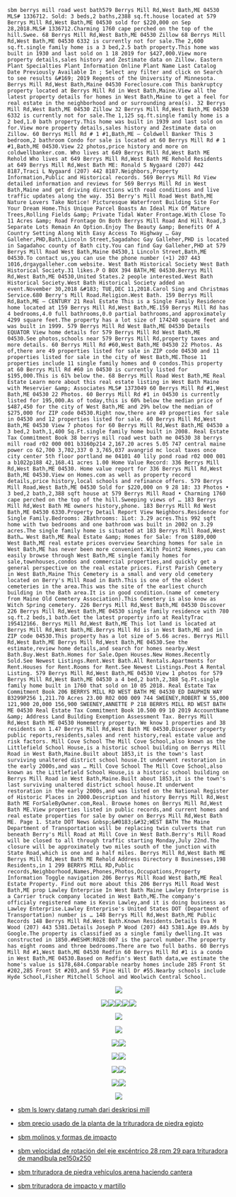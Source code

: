 
```
sbm berrys mill road west bath579 Berrys Mill Rd,West Bath,ME 04530 MLS# 1336712. Sold: 3 beds,2 baths,2388 sq.ft.house located at 579 Berrys Mill Rd,West Bath,ME 04530 sold for $220,000 on Sep 28,2018.MLS# 1336712.Charming 1760 cape perched on the top of the hill.Swee. 68 Berrys Mill Rd,West Bath,ME 04530 Zillow 68 Berrys Mill Rd,West Bath,ME 04530 6332 is currently not for sale.The 2,600 sq.ft.single family home is a 3 bed,2.5 bath property.This home was built in 1930 and last sold on 1 18 2019 for $427,000.View more property details,sales history and Zestimate data on Zillow. Eastern Plant Specialties Plant Information Online Plant Name Last Catalog Date Previously Available In ; Select any filter and click on Search to see results &#169; 2019 Regents of the University of Minnesota. Berrys Mill Rd,West Bath,Maine 04530 Foreclosure.com This bankruptcy property located at Berrys Mill Rd in West Bath,Maine.View all the latest property details for homes in West Bath,Maine to get a feel for real estate in the neighborhood and or surrounding area(s). 32 Berrys Mill Rd,West Bath,ME 04530 Zillow 32 Berrys Mill Rd,West Bath,ME 04530 6332 is currently not for sale.The 1,125 sq.ft.single family home is a 2 bed,1.0 bath property.This home was built in 1939 and last sold on for.View more property details,sales history and Zestimate data on Zillow. 60 Berrys Mill Rd # 1 #1,Bath,ME — Coldwell Banker This 3 bedroom,2 bathroom Condo for sale is located at 60 Berrys Mill Rd # 1 #1,Bath,ME 04530.View 22 photos,price history and more on coldwellbanker.com. Who lives at 649 Berrys Mill Rd,West Bath ME Rehold Who lives at 649 Berrys Mill Rd,West Bath ME Rehold Residents at 649 Berrys Mill Rd,West Bath ME: Ronald S Nygaard (207) 442 8187,Traci L Nygaard (207) 442 8187.Neighbors,Property Information,Public and Historical records. 569 Berrys Mill Rd View detailed information and reviews for 569 Berrys Mill Rd in West Bath,Maine and get driving directions with road conditions and live traffic updates along the way. 351 Berry's Mill Road West Bath,ME Nature Lovers Take Notice! Picturesque Waterfront Building Site For Your Dream Home.This Unique Parcel Boasts An Ideal Mix Of Mature Trees,Rolling Fields &amp; Private Tidal Water Frontage.With Close To 11 Acres &amp; Road Frontage On Both Berrys Mill Road And Hill Road,3 Separate Lots Remain An Option.Enjoy The Beauty &amp; Benefits Of A Country Setting Along With Easy Access To Highway … Gay Galleher,PHD,Bath,Lincoln Street,Sagadahoc Gay Galleher,PHD is located in Sagadahoc county of Bath city.You can find Gay Galleher,PHD at 579 Berrys Mill Road West Bath,Maine 04530,1 Lincoln Street,Bath,ME 04530.To contact us,you can use the phone number (+1) 207 443 1016,drgaygalleher.com website. West Bath Historical Society West Bath Historical Society.31 likes.P O BOX 394 BATH,ME 04530.Berrys Mill Rd,West Bath,ME 04530,United States.2 people interested.West Bath Historical Society.West Bath Historical Society added an event.November 30,2018 &#183; TUE,DEC 11,2018.Carol Sing and Christmas Service.680 Berry's Mill Road.Religion.West Bath. 159 Berrys Mill Rd,Bath,ME — CENTURY 21 Real Estate This is a Single Family Residence home located at 159 Berrys Mill Rd,West Bath,ME.159 Berrys Mill Rd has 4 bedrooms,4.0 full bathrooms,0.0 partial bathrooms,and approximately 4299 square feet.The property has a lot size of 174240 square feet and was built in 1999. 579 Berrys Mill Rd West Bath,ME 04530 Details EQUATOR View home details for 579 Berrys Mill Rd West Bath,ME 04530.See photos,schools near 579 Berrys Mill Rd,property taxes and more details. 60 Berrys Mill Rd #60,West Bath,ME 04530 22 Photos. As of,there are 49 properties listed for sale in ZIP code 04530 and 11 properties listed for sale in the city of West Bath,ME.Those 11 properties include 11 single family homes and 0 condos.This property at 60 Berrys Mill Rd #60 in 04530 is currently listed for $195,000.This is 61% below the. 68 Berrys Mill Road West Bath,ME Real Estate Learn more about this real estate listing in West Bath Maine with Meservier &amp; Associates MLS# 1373049 60 Berrys Mill Rd #1,West Bath,ME 04530 22 Photos. 60 Berrys Mill Rd #1 in 04530 is currently listed for 195,000.As of today,this is 60% below the median price of $487,450 for the city of West Bath,ME and 29% below the median of $275,000 for ZIP code 04530.Right now,there are 49 properties for sale in 04530 and 12 properties listed for sale. 60 Berrys Mill Rd,West Bath,ME 04530 View 7 photos for 60 Berrys Mill Rd,West Bath,ME 04530 a 3 bed,2 bath,1,400 Sq.Ft.single family home built in 2008. Real Estate Tax Commitment Book 38 berrys mill road west bath me 04530 38 berrys mill road r02 000 001 b3160p214 2,167.20 acres 5.05 747 central maine power co 62,700 3,702,337 0 3,765,037 avangrid mc local taxes once city center 5th floor portland me 04101 40 lily pond road r02 000 001 a b1022p188 42,168.41 acres 1.00 Home Value Record: 336 Berrys Mill Rd,West Bath,ME 04530. Home value report for 336 Berrys Mill Rd,West Bath,ME 04530.View on Homes.com as well as property record details,price history,local schools and refinance offers. 579 Berrys Mill Road,West Bath,ME 04530 Sold for $220,000 on 9 28 18: 33 Photos • 3 bed,2 bath,2,388 sqft house at 579 Berrys Mill Road • Charming 1760 cape perched on the top of the hill.Sweeping views of … 183 Berrys Mill Rd,West Bath ME owners history,phone. 183 Berrys Mill Rd West Bath,ME 04530 6330.Property Detail Report View Neighbors.Residence for Single Family.Bedrooms: 2Bathrooms: 1Lot: 3.29 acres.This 992 sqft home with two bedrooms and one bathroom was built in 2002 on 3.29 acres.The single family home is situated at 183 Berrys Mill Road,West Bath… West Bath,ME Real Estate &amp; Homes for Sale: from $189,000 West Bath,ME real estate prices overview Searching homes for sale in West Bath,ME has never been more convenient.With Point2 Homes,you can easily browse through West Bath,ME single family homes for sale,townhouses,condos and commercial properties,and quickly get a general perspective on the real estate prices. First Parish Cemetery in West Bath,Maine This Cemetery is a small and very old cemetery located on Berry's Mill Road in Bath.This is one of the oldest cemeteries in the area.This was the site of the earliest church building in the Bath area.It is in good condition.(name of cemetery from Maine Old Cemetery Association).This Cemetery is also know as Witch Spring cemetery. 226 Berrys Mill Rd,West Bath,ME 04530 Discover 226 Berrys Mill Rd,West Bath,ME 04530 single family residence with 780 sq.ft.2 beds,1 bath.Get the latest property info at RealtyTrac 195412166. Berrys Mill Rd,West Bath,ME This lot land is located at Berrys Mill Rd,West Bath,ME.Berrys Mill Rd is in West Bath,ME and in ZIP code 04530.This property has a lot size of 5.66 acres. Berrys Mill Rd,West Bath,ME Berrys Mill Rd,West Bath,ME 04530.See the estimate,review home details,and search for homes nearby.West Bath.Buy.West Bath.Homes for Sale.Open Houses.New Homes.Recently Sold.See Newest Listings.Rent.West Bath.All Rentals.Apartments for Rent.Houses for Rent.Rooms for Rent.See Newest Listings.Post A Rental Listing. 579 Berrys Mill Rd,West Bath,ME 04530 View 1 photos for 579 Berrys Mill Rd,West Bath,ME 04530 a 4 bed,2 bath,2,388 Sq.Ft.single family home built in 1760 that sold on 10 05 2018. Real Estate Tax Commitment Book 206 BERRYS MILL RD WEST BATH ME 04530 ED DAUPHIN WAY B3299P256 1,211.70 Acres 23.00 R02 000 009 744 SWEENEY,ROBERT W 55,000 121,900 20,000 156,900 SWEENEY,ANNETTE P 218 BERRYS MILL RD WEST BATH ME 04530 Real Estate Tax Commitment Book 10.500 09 10 2019 AccountName &amp; Address Land Building Exemption Assessment Tax. Berrys Mill Rd,West Bath ME 04530 Homemetry property. We know 1 properties and 38 residents on 1.47 Berrys Mill Rd,West Bath ME 04530.Discover property public reports,residents,sales and rent history,real estate value and risk factors. Mill Cove School The Mill Cove School,also known as the Littlefield School House,is a historic school building on Berrys Mill Road in West Bath,Maine.Built about 1853,it is the town's last surviving unaltered district school house.It underwent restoration in the early 2000s,and was … Mill Cove School The Mill Cove School,also known as the Littlefield School House,is a historic school building on Berrys Mill Road in West Bath,Maine.Built about 1853,it is the town's last surviving unaltered district school house.It underwent restoration in the early 2000s,and was listed on the National Register of Historic Places in 2000.Description and history Berrys Mill Rd,West Bath ME ForSaleByOwner.com,Real. Browse homes on Berrys Mill Rd,West Bath ME.View properties listed in public records,and current homes and real estate properties for sale by owner on Berrys Mill Rd,West Bath ME. Page 1. State DOT News &nbsp;&#0183;&#32;WEST BATH The Maine Department of Transportation will be replacing twin culverts that run beneath Berry's Mill Road at Mill Cove in West Bath.Berry's Mill Road will be closed to all through traffic starting Monday,July 22nd.The closure will be approximately two miles south of the junction with State Road,which is one and a half miles. Berrys Mill Rd,West Bath ME Berrys Mill Rd,West Bath ME Rehold Address Directory 8 Businesses,198 Residents,in 1 299 BERRYS MILL RD,Public records,Neighborhood,Names,Phones,Photos,Occupations,Property Information Toggle navigation 206 Berrys Mill Road West Bath,ME Real Estate Property. Find out more about this 206 Berrys Mill Road West Bath,ME prop Lawley Enterprise In West Bath Maine Lawley Enterprise is a Carrier truck company located in West Bath,ME.The company's officialy registered name is Kevin Lawley,and it is doing business as Lawley Enterprise.Lawley Enterprise's United States DOT (Department of Transportation) number is … 148 Berrys Mill Rd,West Bath,ME Public Records 148 Berrys Mill Rd.West Bath.Known Residents.Details Eva M Wood (207) 443 5381.Details Joseph P Wood (207) 443 5381.Age 89.Ads by Google.The property is classified as a single family dwelling.It was constructed in 1850.#WESHM:R02B:007 is the parcel number.The property has eight rooms and three bedrooms.There are two full baths. 60 Berrys Mill Rd #1,West Bath,ME 04530 Redfin 60 Berrys Mill Rd #1 is a condo in West Bath,ME 04530.Based on Redfin's West Bath data,we estimate the home's value is $178,684.Comparable nearby homes include 285 Front St #202,285 Front St #203,and 55 Pine Hill Dr #55.Nearby schools include Hyde School,Fisher Mitchell School and Woolwich Central School. 
```

<div align="center">

<a href="https://es-crusher.shibang-china.com/github&k=sbm+berrys+mill+road+west+bath"><img src="https://static.shibang-china.com/es/crusher/logo.jpg"></a>

<a href="https://es-crusher.shibang-china.com/github&k=sbm+berrys+mill+road+west+bath"><img src="https://static.shibang-china.com/es/crusher/index.jpg"></a><a href="https://es-crusher.shibang-china.com/material.htmlgithub&k=sbm+berrys+mill+road+west+bath"><img src="https://static.shibang-china.com/es/crusher/material.jpg"></a><a href="https://es-crusher.shibang-china.com/application.htmlgithub&k=sbm+berrys+mill+road+west+bath"><img src="https://static.shibang-china.com/es/crusher/application.jpg"></a><a href="https://es-crusher.shibang-china.com/aboutus.htmlgithub&k=sbm+berrys+mill+road+west+bath"><img src="https://static.shibang-china.com/es/crusher/aboutus.jpg"></a><a href="https://es-crusher.shibang-china.com/contact.htmlgithub&k=sbm+berrys+mill+road+west+bath"><img src="https://static.shibang-china.com/es/crusher/contact.jpg"></a>

<a href="https://es-crusher.shibang-china.com/github&k=sbm+berrys+mill+road+west+bath"><img src="https://static.shibang-china.com/es/crusher/banner.jpg"></a>

<a href="https://swt.shibang-china.com/github&k=sbm+berrys+mill+road+west+bath"><img src="https://static.shibang-china.com/es/crusher/text.jpg"></a>

<a href="https://swt.shibang-china.com/github&k=sbm+berrys+mill+road+west+bath"><img src="https://static.shibang-china.com/es/crusher/chat.jpg"></a><a href="https://es-crusher.shibang-china.com/contact.htmlgithub&k=sbm+berrys+mill+road+west+bath"><img src="https://static.shibang-china.com/es/crusher/message.jpg"></a>

<a href="https://es-crusher.shibang-china.com/products/pe.htmlgithub&k=sbm+berrys+mill+road+west+bath"><img src="https://static.shibang-china.com/es/crusher/pe.jpg"></a><a href="https://es-crusher.shibang-china.com/products/pf.htmlgithub&k=sbm+berrys+mill+road+west+bath"><img src="https://static.shibang-china.com/es/crusher/pf.jpg"></a>

<a href="https://es-crusher.shibang-china.com/products/hpt.htmlgithub&k=sbm+berrys+mill+road+west+bath"><img src="https://static.shibang-china.com/es/crusher/hpt.jpg"></a><a href="https://es-crusher.shibang-china.com/products/vsi.htmlgithub&k=sbm+berrys+mill+road+west+bath"><img src="https://static.shibang-china.com/es/crusher/vsi.jpg"></a>

<a href="https://es-crusher.shibang-china.com/products/klv.htmlgithub&k=sbm+berrys+mill+road+west+bath"><img src="https://static.shibang-china.com/es/crusher/klv.jpg"></a><a href="https://es-crusher.shibang-china.com/products/portable.htmlgithub&k=sbm+berrys+mill+road+west+bath"><img src="https://static.shibang-china.com/es/crusher/portable.jpg"></a>

<a href="https://swt.shibang-china.com/github&k=sbm+berrys+mill+road+west+bath"><img src="https://static.shibang-china.com/es/crusher/case.jpg"></a>

</div>


* [sbm ls lowry datang rumah dari deskripsi mill](sbm%20ls%20lowry%20datang%20rumah%20dari%20deskripsi%20mill.md)

* [sbm precio usado de la planta de la trituradora de piedra egipto](sbm%20precio%20usado%20de%20la%20planta%20de%20la%20trituradora%20de%20piedra%20egipto.md)

* [sbm molinos y formas de impacto](sbm%20molinos%20y%20formas%20de%20impacto.md)

* [sbm velocidad de rotación del eje excéntrico 28 rpm 29 para trituradora de mandíbula pe150x250](sbm%20velocidad%20de%20rotaci%C3%B3n%20del%20eje%20exc%C3%A9ntrico%2028%20rpm%2029%20para%20trituradora%20de%20mand%C3%ADbula%20pe150x250.md)

* [sbm trituradora de piedra vehículos arena haciendo cantera](sbm%20trituradora%20de%20piedra%20veh%C3%ADculos%20arena%20haciendo%20cantera.md)

* [sbm trituradora de impacto y martillo](sbm%20trituradora%20de%20impacto%20y%20martillo.md)